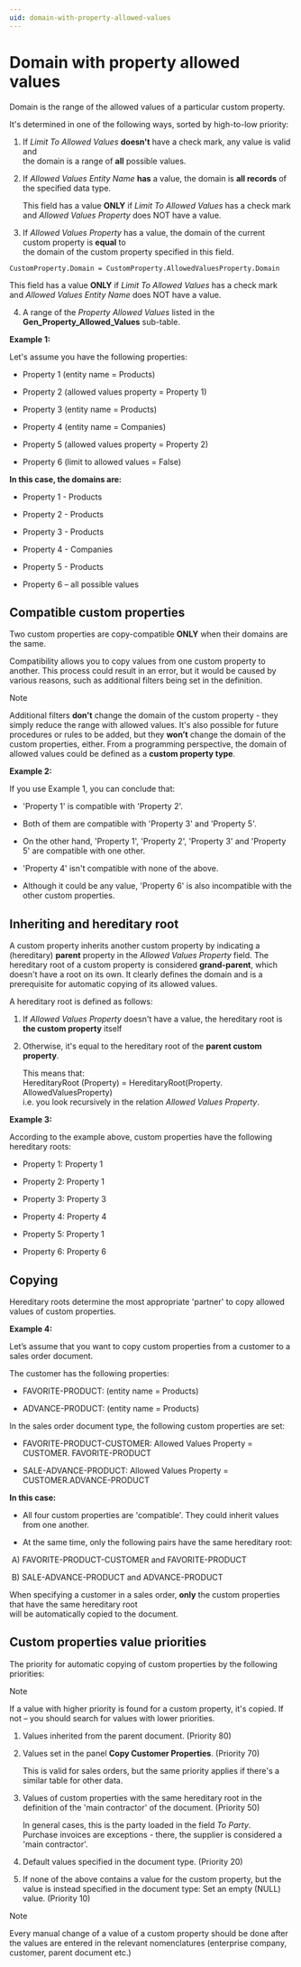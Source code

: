 ```yaml
---
uid: domain-with-property-allowed-values
---
```


# Domain with property allowed values

Domain is the range of the allowed values of a particular custom property. 

It's determined in one of the following ways, sorted by high-to-low priority:

1. If _Limit To Allowed Values_ **doesn't** have a check mark, any value is valid and <br> the domain is a range of **all** possible values.

2. If _Allowed Values Entity Name_ **has** a value, the domain is **all records** of the specified data type.
   
     This field has a value **ONLY** if _Limit To Allowed Values_ has a check mark and _Allowed Values Property_ does NOT have a value.

3. If _Allowed Values Property_ has a value, the domain of the current custom property is **equal** to <br> the domain of the custom property specified in this field.

```
CustomProperty.Domain = CustomProperty.AllowedValuesProperty.Domain
```

   This field has a value **ONLY** if _Limit To Allowed Values_ has a check mark and _Allowed Values Entity Name_ does NOT have a value.

4. A range of the _Property Allowed Values_ listed in the **Gen_Property_Allowed_Values** sub-table.


**Example 1:**

Let's assume you have the following properties:

- Property 1 (entity name = Products)

- Property 2 (allowed values property = Property 1)

- Property 3 (entity name = Products)

- Property 4 (entity name = Companies)

- Property 5 (allowed values property = Property 2)

- Property 6 (limit to allowed values = False)

**In this case, the domains are:**

- Property 1 - Products

- Property 2 - Products

- Property 3 - Products

- Property 4 - Companies

- Property 5 - Products

- Property 6 – all possible values

## Compatible custom properties

Two custom properties are copy-compatible **ONLY** when their domains are the same. 

Compatibility allows you to copy values from one custom property to another. This process could result in an error, but it would be caused by various reasons, such as additional filters being set in the definition. 

> [!NOTE]
> 
> Additional filters **don't** change the domain of the custom property - they simply reduce the range with allowed values. 
> It's also possible for future procedures or rules to be added, but they **won’t** change the domain of the custom properties, either.
> From a programming perspective, the domain of allowed values could be defined as a **custom property type**.

**Example 2:**

If you use Example 1, you can conclude that:

- 'Property 1' is compatible with 'Property 2'.

- Both of them are compatible with 'Property 3' and 'Property 5'.

- On the other hand, 'Property 1', 'Property 2', 'Property 3' and 'Property 5' are compatible with one other.

- 'Property 4' isn't compatible with none of the above.

- Although it could be any value, 'Property 6' is also incompatible with the other custom properties.

## Inheriting and hereditary root

A custom property inherits another custom property by indicating a (hereditary) **parent** property in the _Allowed Values Property_ field. The hereditary root of a custom property is considered **grand-parent**, which doesn't have a root on its own. It clearly defines the domain and is a prerequisite for automatic copying of its allowed values.

A hereditary root is defined as follows:

1. If _Allowed Values Property_ doesn't have a value, the hereditary root is **the custom property** itself

2. Otherwise, it's equal to the hereditary root of the **parent custom property**.

   This means that:<br>
   HereditaryRoot (Property) = HereditaryRoot(Property. AllowedValuesProperty)<br>
   i.e. you look recursively in the relation _Allowed Values Property_.

**Example 3:**

According to the example above, custom properties have the following hereditary roots:

- Property 1: Property 1

- Property 2: Property 1

- Property 3: Property 3

- Property 4: Property 4

- Property 5: Property 1

- Property 6: Property 6

## Copying

Hereditary roots determine the most appropriate 'partner' to copy allowed values of custom properties.

**Example 4:** 

Let’s assume that you want to copy custom properties from a customer to a sales order document.

The customer has the following properties:

- FAVORITE-PRODUCT: (entity name = Products)

- ADVANCE-PRODUCT: (entity name = Products)

In the sales order document type, the following custom properties are set:

- FAVORITE-PRODUCT-CUSTOMER: Allowed Values Property = CUSTOMER. FAVORITE-PRODUCT

- SALE-ADVANCE-PRODUCT: Allowed Values Property = CUSTOMER.ADVANCE-PRODUCT

**In this case:**

- All four custom properties are 'compatible'. They could inherit values from one another.

- At the same time, only the following pairs have the same hereditary root:

​    A) FAVORITE-PRODUCT-CUSTOMER and FAVORITE-PRODUCT

​    B) SALE-ADVANCE-PRODUCT and ADVANCE-PRODUCT

When specifying a customer in a sales order, **only** the custom properties that have the same hereditary root <br> will be automatically copied to the document.

## Custom properties value priorities

The priority for automatic copying of custom properties by the following priorities:

> [!NOTE]
>
> If a value with higher priority is found for a custom property, it's copied. If not – you should search for values with lower priorities.

1. Values inherited from the parent document. (Priority 80)

2. Values set in the panel **Copy Customer Properties**. (Priority 70) 
 
   This is valid for sales orders, but the same priority applies if there's a similar table for other data.

3. Values of custom properties with the same hereditary root in the definition of the 'main contractor' of the document. (Priority 50)
   
    In general cases, this is the party loaded in the field _To Party_. <br> Purchase invoices are exceptions - there, the supplier is considered a 'main contractor'. 

4. Default values specified in the document type. (Priority 20)

5. If none of the above contains a value for the custom property, but the value is instead specified in the document type: Set an empty (NULL) value. (Priority 10)

> [!NOTE]
>
> Every manual change of a value of a custom property should be done after the values are entered in the relevant nomenclatures (enterprise company, customer, parent document etc.)
